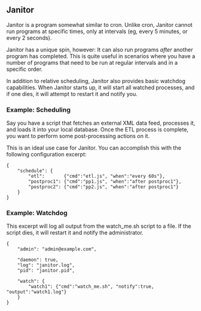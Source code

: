 ## Janitor

Janitor is a program somewhat similar to cron.  Unlike cron, Janitor
cannot run programs at specific times, only at intervals (eg, every 5
minutes, or every 2 seconds).

Janitor has a unique spin, however: It can also run programs *after*
another program has completed. This is quite useful in scenarios where you
have a number of programs that need to be run at regular intervals and in
a specific order.

In addition to relative scheduling, Janitor also provides basic watchdog
capabilities. When Janitor starts up, it will start all watched processes,
and if one dies, it will attempt to restart it and notify you.


### Example: Scheduling

Say you have a script that fetches an external XML data feed, processes
it, and loads it into your local database.  Once the ETL process is
complete, you want to perform some post-processing actions on it.

This is an ideal use case for Janitor.  You can accomplish this with the
following configuration excerpt:

```
{
	"schedule": {
		"etl":       {"cmd":"etl.js", "when":"every 60s"},
		"postproc1": {"cmd":"pp1.js", "when":"after postproc1"},
		"postproc2": {"cmd":"pp2.js", "when":"after postproc1"}
	}
}
```

### Example: Watchdog

This excerpt will log all output from the watch_me.sh script to a file. If
the script dies, it will restart it and notify the administrator.

```
{
	"admin": "admin@example.com",

	"daemon": true,
	"log": "janitor.log",
	"pid": "janitor.pid",

	"watch": {
		"watch1": {"cmd":"watch_me.sh", "notify":true, "output":"watch1.log"}
	}
}
```

